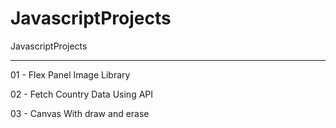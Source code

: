 # JavascriptProjects
JavascriptProjects

--------------------------------
01 - Flex Panel Image Library 

02 - Fetch Country Data Using API

03 - Canvas With draw and erase 
